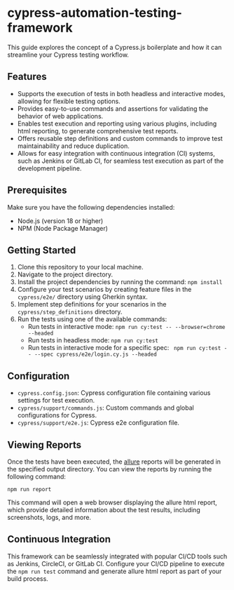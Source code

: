 # cypress-automation-testing-framework 

This guide explores the concept of a Cypress.js boilerplate and how it can streamline your Cypress testing workflow.

## Features

- Supports the execution of tests in both headless and interactive modes, allowing for flexible testing options.
- Provides easy-to-use commands and assertions for validating the behavior of web applications.
- Enables test execution and reporting using various plugins, including html reporting, to generate comprehensive test reports.
- Offers reusable step definitions and custom commands to improve test maintainability and reduce duplication.
- Allows for easy integration with continuous integration (CI) systems, such as Jenkins or GitLab CI, for seamless test execution as part of the development pipeline.

## Prerequisites

Make sure you have the following dependencies installed:

- Node.js (version 18 or higher)
- NPM (Node Package Manager)

## Getting Started

1. Clone this repository to your local machine.
2. Navigate to the project directory.
3. Install the project dependencies by running the command: `npm install`
4. Configure your test scenarios by creating feature files in the `cypress/e2e/` directory using Gherkin syntax.
5. Implement step definitions for your scenarios in the `cypress/step_definitions` directory.
6. Run the tests using one of the available commands:
   - Run tests in interactive mode: `npm run cy:test -- --browser=chrome --headed`
   - Run tests in headless mode: `npm run cy:test`
   - Run tests in interactive mode for a specific spec: ` npm run cy:test -- --spec cypress/e2e/login.cy.js --headed`

## Configuration

- `cypress.config.json`: Cypress configuration file containing various settings for test execution.
- `cypress/support/commands.js`: Custom commands and global configurations for Cypress.
- `cypress/support/e2e.js`: Cypress e2e configuration file.

## Viewing Reports
Once the tests have been executed, the [allure](https://allurereport.org/docs/cypress/) reports will be generated in the specified output directory. You can view the reports by running the following command:
```
npm run report
```
This command will open a web browser displaying the allure html report, which provide detailed information about the test results, including screenshots, logs, and more.

## Continuous Integration
This framework can be seamlessly integrated with popular CI/CD tools such as Jenkins, CircleCI, or GitLab CI. Configure your CI/CD pipeline to execute the `npm run test` command and generate allure html report as part of your build process.

